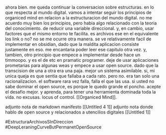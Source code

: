 ahora bien. me queda continuar la conversacion sobre estructuras. en lo que respecta al mundo digital. vamos a intentar seguir los principios de organiced mind en relacion a la estructuracion del mundo digital. no me acuerdo muy bien los principios, pero habia algo relacionado con la teoria del conocimiento. de reducir una variable direccional. y, en cambio, usar factores que el mismo entorno te facilita. es archivos ese en el equivalente  los link  o no? no se me ocurre otra manera. se ve relativamente facil de implementar en obsidian, dado que la maldita aplicacion consiste justamente en eso. me encantaria poder leer ese capitulo otra vez. y, tambien, otro principio que empece a implementar desde hace un timmoopo. y es el de etc en pramatic programer. deje de usar aplicaciones prometarias para algunas weas y empece a usar open source. dado que la transcision de una a otra era una paja. mejor un sistema asimilable. si, mi unica queja es que sentia que fallaba a cada rato. pero no. era tan solo una racionalizacion. el software rara vez falla, falla el que las usa. si usted no sabe dominar el open source, es porque le quedo grande el poncho. acepte el desafio mejor. y aprenda, para tener una herramienta dominada toda la vida. no excusas. locus of control. [[Organiced Mind]].

adjunto nota de markdown manifesto [[Untitled 4 1]]
adjunto nota donde hablo de open source y relacionados a utencilios digitales [[Untitled 1]]

#EstructuraArchivosSInDireccion
#DeepLeraningCurveButPermanetOpenSource





